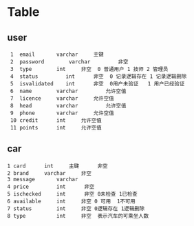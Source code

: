 # Table
## user
     1  email       varchar     主键
     2  password        varchar         非空
     3  type        int     非空  0 普通用户 1 技师 2 管理员
     4  status         int      非空  0 记录逻辑存在 1 记录逻辑删除
     5  isvalidated    int      非空  0用户未验证   1 用户已经验证
     6  name        varchar         允许空值
     7  licence     varchar     允许空值
     8  head        varchar         允许空值
     9  phone       varchar     允许空值 
     10 credit      int     允许空值
     11 points      int     允许空值
## car
    1 card      int     主键      非空
    2 brand     varchar     非空
    3 message       varchar 
    4 price         int      非空
    5 ischecked     int      非空 0未检查 1已检查
    6 available     int     非空 0 可用  1不可用
    7 status        int     非空 0逻辑存在 1逻辑删除
    8 type          int     非空  表示汽车的可乘坐人数                  
